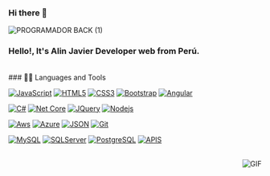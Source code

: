 ### Hi there 👋
![PROGRAMADOR BACK (1)](https://user-images.githubusercontent.com/32024150/214771810-1ebc5f5f-2e29-418e-9cba-1c81849e1042.png)
<br>
### Hello!, It's Alin Javier Developer web from Perú.
<br>
### 👨‍💻 Languages and Tools

<br />

[![JavaScript](https://img.shields.io/badge/-JavaScript-black?style=flat&logo=javascript&link=https://github.com/alinpierojavier)](https://github.com/alinpierojavier)
[![HTML5](https://img.shields.io/badge/-HTML5-E34F26?style=flat&logo=html5&logoColor=white&link=https://github.com/alinpierojavier)](https://github.com/alinpierojavier) 
[![CSS3](https://img.shields.io/badge/-CSS3-1572B6?style=flat&logo=css3&link=https://github.com/alinpierojavier)](https://github.com/alinpierojavier)
[![Bootstrap](https://img.shields.io/badge/-Bootstrap-563D7C?style=flat&logo=bootstrap&link=https://github.com/alinpierojavier)](https://github.com/alinpierojavier) 
[![Angular](https://img.shields.io/badge/-Ángular-black?style=flat&logo=ángular&link=https://github.com/alinpierojavier)](https://github.com/alinpierojavier)

[![C#](https://img.shields.io/badge/-C#-gray?style=flat&logo=c#&link=https://github.com/alinpierojavier)](https://github.com/alinpierojavier)
[![Net Core](https://img.shields.io/badge/-NetCore-gray?style=flat&logo=netcore&link=https://github.com/alinpierojavier)](https://github.com/alinpierojavier)
[![JQuery](https://img.shields.io/badge/-JQuery-blue?style=flat&logo=jquery&link=https://github.com/alinpierojavier)](https://github.com/alinpierojavier)
[![Nodejs](https://img.shields.io/badge/-Nodejs-green?style=flat&logo=Node.js&link=https://github.com/alinpierojavier)](https://github.com/alinpierojavier)

[![Aws](https://img.shields.io/badge/-Aws-black?style=flat&logo=aws&link=https://github.com/alinpierojavier)](https://github.com/alinpierojavier)
[![Azure](https://img.shields.io/badge/-Azure-blue?style=flat&logo=azure&link=https://github.com/alinpierojavier)](https://github.com/alinpierojavier)
[![JSON](https://img.shields.io/badge/-json-02569B?style=flat&logo=json&link=https://github.com/alinpierojavier)](https://github.com/alinpierojavier)
[![Git](https://img.shields.io/badge/-Git-black?style=flat&logo=git&link=https://github.com/alinpierojavier)](https://github.com/alinpierojavier)

[![MySQL](https://img.shields.io/badge/-MySQL-black?style=flat&logo=mysql&link=https://github.com/alinpierojavier)](https://github.com/alinpierojavier)
[![SQLServer](https://img.shields.io/badge/-SQLServer-black?style=flat&logo=sqlserver&link=https://github.com/alinpierojavier)](https://github.com/alinpierojavier)
[![PostgreSQL](https://img.shields.io/badge/-PostgreSQL-black?style=flat&logo=postgresql&link=https://github.com/alinpierojavier)](https://github.com/alinpierojavier)
[![APIS](https://img.shields.io/badge/-Apis-black?style=flat&logo=apis&link=https://github.com/alinpierojavier)](https://github.com/alinpierojavier)

<br>
<img align="right" alt="GIF" src="https://media.giphy.com/media/836HiJc7pgzy8iNXCn/giphy.gif" />
<!--
**alinpierojavier/alinpierojavier** is a ✨ _special_ ✨ repository because its `README.md` (this file) appears on your GitHub profile.

Here are some ideas to get you started:

- 🔭 I’m currently working on ...
- 🌱 I’m currently learning ...
- 👯 I’m looking to collaborate on ...
- 🤔 I’m looking for help with ...
- 💬 Ask me about ...
- 📫 How to reach me: ...
- 😄 Pronouns: ...
- ⚡ Fun fact: ...
-->
